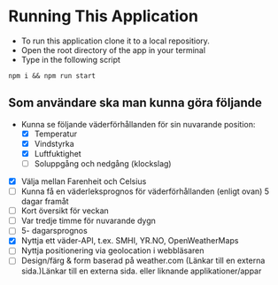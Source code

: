 # Running This Application

- To run this application clone it to a local repositiory.
- Open the root directory of the app in your terminal
- Type in the following script

```script
npm i && npm run start

```

## Som användare ska man kunna göra följande

- Kunna se följande väderförhållanden för sin nuvarande position:
  - [x] Temperatur
  - [x] Vindstyrka
  - [x] Luftfuktighet
  - [ ] Soluppgång och nedgång (klockslag)
- [x] Välja mellan Farenheit och Celsius
- [ ] Kunna få en väderleksprognos för väderförhållanden (enligt ovan) 5 dagar framåt
- [ ] Kort översikt för veckan
- [ ] Var tredje timme för nuvarande dygn
- [ ] 5- dagarsprognos
- [x] Nyttja ett väder-API, t.ex. SMHI, YR.NO, OpenWeatherMaps
- [ ] Nyttja positionering via geolocation i webbläsaren
- [ ] Design/färg & form baserad på weather.com (Länkar till en externa sida.)Länkar till en externa sida. eller liknande applikationer/appar
